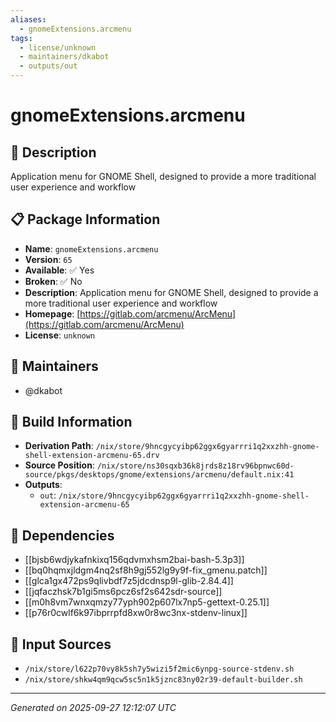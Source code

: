 ```yaml
---
aliases:
  - gnomeExtensions.arcmenu
tags:
  - license/unknown
  - maintainers/dkabot
  - outputs/out
---
```


# gnomeExtensions.arcmenu

## 📝 Description

Application menu for GNOME Shell, designed to provide a more traditional user experience and workflow

## 📋 Package Information

- **Name**: `gnomeExtensions.arcmenu`
- **Version**: `65`
- **Available**: ✅ Yes
- **Broken**: ✅ No
- **Description**: Application menu for GNOME Shell, designed to provide a more traditional user experience and workflow
- **Homepage**: [https://gitlab.com/arcmenu/ArcMenu](https://gitlab.com/arcmenu/ArcMenu)
- **License**: `unknown`
## 👥 Maintainers

- @dkabot


## 🔧 Build Information

- **Derivation Path**: `/nix/store/9hncgycyibp62ggx6gyarrri1q2xxzhh-gnome-shell-extension-arcmenu-65.drv`
- **Source Position**: `/nix/store/ns30sqxb36k8jrds8z18rv96bpnwc60d-source/pkgs/desktops/gnome/extensions/arcmenu/default.nix:41`
- **Outputs**:
  - `out`:  `/nix/store/9hncgycyibp62ggx6gyarrri1q2xxzhh-gnome-shell-extension-arcmenu-65`

## 🔗 Dependencies

- [[bjsb6wdjykafnkixq156qdvmxhsm2bai-bash-5.3p3]]
- [[bq0hqmxjldgm4nq2sf8h9gj552lg9y9f-fix_gmenu.patch]]
- [[glca1gx472ps9qlivbdf7z5jdcdnsp9l-glib-2.84.4]]
- [[jqfaczhsk7b1gi5ms6pcz6sf2s642sdr-source]]
- [[m0h8vm7wnxqmzy77yph902p607lx7np5-gettext-0.25.1]]
- [[p76r0cwlf6k97ibprrpfd8xw0r8wc3nx-stdenv-linux]]

## 📁 Input Sources

- `/nix/store/l622p70vy8k5sh7y5wizi5f2mic6ynpg-source-stdenv.sh`
- `/nix/store/shkw4qm9qcw5sc5n1k5jznc83ny02r39-default-builder.sh`

---
*Generated on 2025-09-27 12:12:07 UTC*

